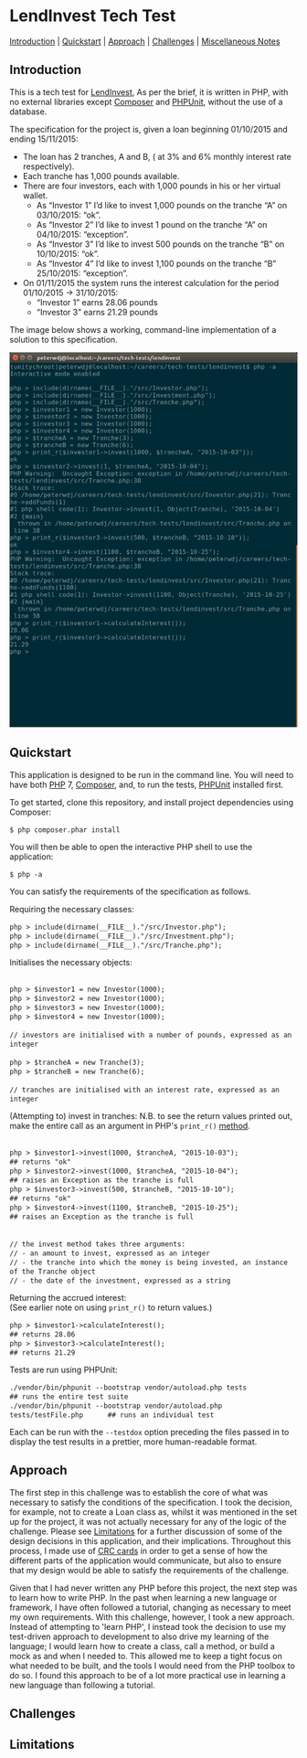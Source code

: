 # LendInvest Tech Test

[Introduction](#introduction) | [Quickstart](#quickstart) | [Approach](#approach) | [Challenges](#challenges) | [Miscellaneous Notes](#miscellaneous-notes)

## Introduction

This is a tech test for [LendInvest](https://www.lendinvest.com/), As per the brief, it is written in PHP, with no external libraries except [Composer](https://getcomposer.org/) and [PHPUnit](https://phpunit.de/), without the use of a database.

The specification for the project is, given a loan beginning 01/10/2015 and ending 15/11/2015:
  - The loan has 2 tranches, A and B, ( at 3% and 6% monthly interest rate respectively).
  - Each tranche has 1,000 pounds available.
  - There are four investors, each with 1,000 pounds in his or her virtual wallet.
    - As “Investor 1” I’d like to invest 1,000 pounds on the tranche “A” on 03/10/2015: “ok”.
    - As “Investor 2” I’d like to invest 1 pound on the tranche “A” on 04/10/2015: “exception”.
    - As “Investor 3” I’d like to invest 500 pounds on the tranche “B” on 10/10/2015: “ok”.
    - As “Investor 4” I’d like to invest 1,100 pounds on the tranche “B” 25/10/2015: “exception”.
  - On 01/11/2015 the system runs the interest calculation for the period 01/10/2015 -> 31/10/2015:
    - “Investor 1” earns 28.06 pounds
    - “Investor 3” earns 21.29 pounds

  The image below shows a working, command-line implementation of a solution to this specification.

  ![Command-line solution](readme_images/solution.png)



## Quickstart

This application is designed to be run in the command line. You will need to have both [PHP](http://www.php.net/) 7, [Composer](https://getcomposer.org/), and, to run the tests, [PHPUnit](https://phpunit.de/) installed first.

To get started, clone this repository, and install project dependencies using Composer:

```
$ php composer.phar install
```

You will then be able to open the interactive PHP shell to use the application:

```
$ php -a
```

You can satisfy the requirements of the specification as follows.

Requiring the necessary classes:

```
php > include(dirname(__FILE__)."/src/Investor.php");      
php > include(dirname(__FILE__)."/src/Investment.php");
php > include(dirname(__FILE__)."/src/Tranche.php");
```
Initialises the necessary objects:
```

php > $investor1 = new Investor(1000);         
php > $investor2 = new Investor(1000);
php > $investor3 = new Investor(1000);
php > $investor4 = new Investor(1000);

// investors are initialised with a number of pounds, expressed as an integer

php > $trancheA = new Tranche(3);
php > $trancheB = new Tranche(6);

// tranches are initialised with an interest rate, expressed as an integer
```

(Attempting to) invest in tranches:
N.B. to see the  return values printed out, make the entire call as an argument in PHP's `print_r()` [method](http://php.net/manual/en/function.print-r.php).
```

php > $investor1->invest(1000, $trancheA, "2015-10-03");                     ## returns "ok"
php > $investor2->invest(1000, $trancheA, "2015-10-04");                     ## raises an Exception as the tranche is full
php > $investor3->invest(500, $trancheB, "2015-10-10");                      ## returns "ok"
php > $investor4->invest(1100, $trancheB, "2015-10-25");                     ## raises an Exception as the tranche is full


// the invest method takes three arguments:
// - an amount to invest, expressed as an integer
// - the tranche into which the money is being invested, an instance of the Tranche object
// - the date of the investment, expressed as a string
```
Returning the accrued interest:   
(See earlier note on using `print_r()` to return values.)
```
php > $investor1->calculateInterest();                                       ## returns 28.06
php > $investor3->calculateInterest();                                       ## returns 21.29
```

Tests are run using PHPUnit:
```
./vendor/bin/phpunit --bootstrap vendor/autoload.php tests                   ## runs the entire test suite
./vendor/bin/phpunit --bootstrap vendor/autoload.php tests/testFile.php      ## runs an individual test
```
Each can be run with the `--testdox` option preceding the files passed in to display the test results in a prettier, more human-readable format.


## Approach

The first step in this challenge was to establish the core of what was necessary to satisfy the conditions of the specification. I took the decision, for example, not to create a Loan class as, whilst it was mentioned in the set up for the project, it was not actually necessary for any of the logic of the challenge. Please see [Limitations](#limitations) for a further discussion of some of the design decisions in this application, and their implications. Throughout this process, I made use of [CRC cards](https://en.wikipedia.org/wiki/Class-responsibility-collaboration_card) in order to get a sense of how the different parts of the application would communicate, but also to ensure that my design would be able to satisfy the requirements of the challenge.

Given that I had never written any PHP before this project, the next step was to learn how to write PHP. In the past when learning a new language or framework, I have often followed a tutorial, changing as necessary to meet my own requirements. With this challenge, however, I took a new approach. Instead of attempting to 'learn PHP', I instead took the decision to use my test-driven approach to development to also drive my learning of the language; I would learn how to create a class, call a method, or build a mock as and when I needed to. This allowed me to keep a tight focus on what needed to be built, and the tools I would need from the PHP toolbox to do so. I found this approach to be of a lot more practical use in learning a new language than following a tutorial.


## Challenges



## Limitations
